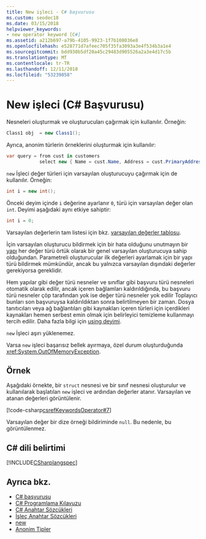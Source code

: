 ```yaml
---
title: New işleci - C# başvurusu
ms.custom: seodec18
ms.date: 03/15/2018
helpviewer_keywords:
- new operator keyword [C#]
ms.assetid: a212b697-a79b-4105-9923-1f7b108036e8
ms.openlocfilehash: e528771d7afeec705f35fa3093a3e4f534b3a1e4
ms.sourcegitcommit: bdd930b5df20a45c29483d905526a2a3e4d17c5b
ms.translationtype: MT
ms.contentlocale: tr-TR
ms.lasthandoff: 12/11/2018
ms.locfileid: "53239858"
---
```

# <a name="new-operator-c-reference"></a>New işleci (C# Başvurusu)

Nesneleri oluşturmak ve oluşturucuları çağırmak için kullanılır. Örneğin:

```csharp
Class1 obj  = new Class1();
```

Ayrıca, anonim türlerin örneklerini oluşturmak için kullanılır:

```csharp
var query = from cust in customers
            select new { Name = cust.Name, Address = cust.PrimaryAddress };
```

`new` İşleci değer türleri için varsayılan oluşturucuyu çağırmak için de kullanılır. Örneğin:

```csharp
int i = new int();
```

Önceki deyim içinde `i` değerine ayarlanır `0`, türü için varsayılan değer olan `int`. Deyimi aşağıdaki aynı etkiye sahiptir:

```csharp
int i = 0;
```

Varsayılan değerlerin tam listesi için bkz. [varsayılan değerler tablosu](default-values-table.md).

İçin varsayılan oluşturucu bildirmek için bir hata olduğunu unutmayın bir [yapı](struct.md) her değer türü örtük olarak bir genel varsayılan oluşturucuya sahip olduğundan. Parametreli oluşturucular ilk değerleri ayarlamak için bir yapı türü bildirmek mümkündür, ancak bu yalnızca varsayılan dışındaki değerler gerekiyorsa gereklidir.

Hem yapılar gibi değer türü nesneler ve sınıflar gibi başvuru türü nesneleri otomatik olarak edilir, ancak içeren bağlamları kaldırıldığında, bu başvuru türü nesneler çöp tarafından yok ise değer türü nesneler yok edilir Toplayıcı bunları son başvuruysa kaldırıldıktan sonra belirtilmeyen bir zaman. Dosya tanıtıcıları veya ağ bağlantıları gibi kaynakları içeren türleri için içerdikleri kaynakları hemen serbest emin olmak için belirleyici temizleme kullanmayı tercih edilir. Daha fazla bilgi için [using deyimi](using-statement.md).

`new` İşleci aşırı yüklenemez.

Varsa `new` işleci başarısız bellek ayırmaya, özel durum oluşturduğunda <xref:System.OutOfMemoryException>.

## <a name="example"></a>Örnek

Aşağıdaki örnekte, bir `struct` nesnesi ve bir sınıf nesnesi oluşturulur ve kullanılarak başlatılan `new` işleci ve ardından değerler atanır. Varsayılan ve atanan değerleri görüntülenir.

[!code-csharp[csrefKeywordsOperator#7](~/samples/snippets/csharp/VS_Snippets_VBCSharp/csrefKeywordsOperator/CS/csrefKeywordsOperators.cs#7)]

Varsayılan değer bir dize örneği bildiriminde `null`. Bu nedenle, bu görüntülenmez.

## <a name="c-language-specification"></a>C# dili belirtimi

[!INCLUDE[CSharplangspec](~/includes/csharplangspec-md.md)]

## <a name="see-also"></a>Ayrıca bkz.

- [C# başvurusu](../../language-reference/index.md)
- [C# Programlama Kılavuzu](../../programming-guide/index.md)
- [C# Anahtar Sözcükleri](index.md)
- [İşleç Anahtar Sözcükleri](operator-keywords.md)
- [new](new.md)
- [Anonim Tipler](../../programming-guide/classes-and-structs/anonymous-types.md)